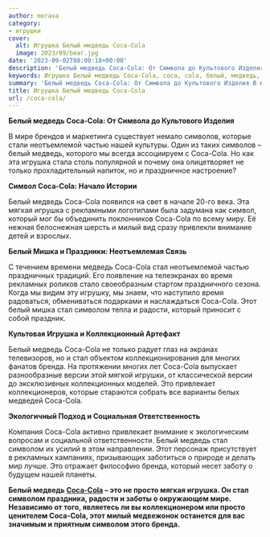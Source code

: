 ```yaml
---
author: morava
category:
- игрушки
cover:
  alt: Игрушка Белый медведь Coca-Cola
  image: 2023/09/bear.jpg
date: '2023-09-02T08:00:18+00:00'
description: 'Белый медведь Coca-Cola: От Символа до Культового Изделия В мире брендов и маркетинга существует немало символов, которые стали неотъемлемой частью нашей...'
keywords: Игрушка Белый медведь Coca-Cola, coca, cola, белый, медведь, стал, игрушка, символом, который, бренда, это, мире, символов, которые, неотъемлемой, частью
summary: 'Белый медведь Coca-Cola: От Символа до Культового Изделия В мире брендов и маркетинга существует немало символов, которые стали неотъемлемой частью нашей...'
title: Игрушка Белый медведь Coca-Cola
url: /coca-cola/
---
```


**Белый медведь Coca-Cola: От Символа до Культового Изделия**

В мире брендов и маркетинга существует немало символов, которые стали неотъемлемой частью нашей культуры. Один из таких символов – белый медведь, которого мы всегда ассоциируем с Coca-Cola. Но как эта игрушка стала столь популярной и почему она олицетворяет не только прохладительный напиток, но и праздничное настроение?

**Символ Coca-Cola: Начало Истории**

Белый медведь Coca-Cola появился на свет в начале 20-го века. Эта мягкая игрушка с рекламными логотипами была задумана как символ, который мог бы объединить поклонников Coca-Cola по всему миру. Её нежная белоснежная шерсть и милый вид сразу привлекли внимание детей и взрослых.

**Белый Мишка и Праздники: Неотъемлемая Связь**

С течением времени медведь Coca-Cola стал неотъемлемой частью праздничных традиций. Его появление на телеэкранах во время рекламных роликов стало своеобразным стартом праздничного сезона. Когда мы видим эту игрушку, мы знаем, что наступило время радоваться, обмениваться подарками и наслаждаться Coca-Cola. Этот белый мишка стал символом тепла и радости, который приносит с собой праздник.

**Культовая Игрушка и Коллекционный Артефакт**

Белый медведь Coca-Cola не только радует глаз на экранах телевизоров, но и стал объектом коллекционирования для многих фанатов бренда. На протяжении многих лет Coca-Cola выпускает разнообразные версии этой мягкой игрушки, от классической версии до эксклюзивных коллекционных моделей. Это привлекает коллекционеров, которые стараются собрать все варианты белых медведей Coca-Cola.

**Экологичный Подход и Социальная Ответственность**

Компания Coca-Cola активно привлекает внимание к экологическим вопросам и социальной ответственности. Белый медведь стал символом их усилий в этом направлении. Этот персонаж присутствует в рекламных кампаниях, призывающих заботиться о природе и делать мир лучше. Это отражает философию бренда, который несет заботу о будущем нашей планеты.

**Белый медведь [Coca-Cola](https://www.coca-colacompany.com/) – это не просто мягкая игрушка. Он стал символом праздника, радости и заботы о окружающем мире. Независимо от того, являетесь ли вы коллекционером или просто ценителем Coca-Cola, этот милый медвежонок останется для вас значимым и приятным символом этого бренда.**